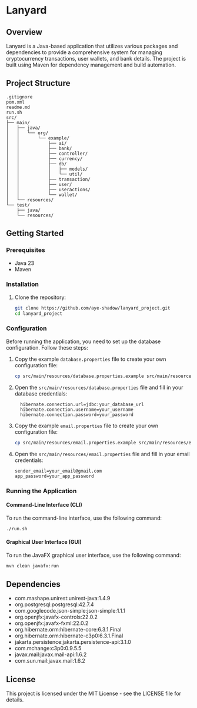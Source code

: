 # Lanyard

## Overview

Lanyard is a Java-based application that utilizes various packages and dependencies to provide a comprehensive system for managing cryptocurrency transactions, user wallets, and bank details. The project is built using Maven for dependency management and build automation.

## Project Structure

```
.gitignore  
pom.xml  
readme.md  
run.sh  
src/
├── main/
│   ├── java/
│   │   └── org/
│   │       └── example/
│   │           ├── ai/
│   │           ├── bank/
│   │           ├── controller/
│   │           ├── currency/
│   │           ├── db/
│   │           │   ├── models/
│   │           │   └── util/
│   │           ├── transaction/
│   │           ├── user/
│   │           ├── useractions/
│   │           └── wallet/
│   └── resources/
└── test/
    ├── java/
    └── resources/
```

## Getting Started

### Prerequisites

- Java 23
- Maven

### Installation

1. Clone the repository:
    ```sh
    git clone https://github.com/aye-shadow/lanyard_project.git
    cd lanyard_project
    ```

### Configuration

Before running the application, you need to set up the database configuration. Follow these steps:

1. Copy the example `database.properties` file to create your own configuration file:
    ```sh
    cp src/main/resources/database.properties.example src/main/resources/database.properties
    ```

2. Open the `src/main/resources/database.properties` file and fill in your database credentials:
    ```properties
      hibernate.connection.url=jdbc:your_database_url
      hibernate.connection.username=your_username
      hibernate.connection.password=your_password
    ```

3. Copy the example `email.properties` file to create your own configuration file:
    ```sh
    cp src/main/resources/email.properties.example src/main/resources/email.properties
    ```

4. Open the `src/main/resources/email.properties` file and fill in your email credentials:
    ```properties
    sender_email=your_email@gmail.com
    app_password=your_app_password
    ```

### Running the Application

#### Command-Line Interface (CLI)

To run the command-line interface, use the following command:

```sh
./run.sh
```

#### Graphical User Interface (GUI)

To run the JavaFX graphical user interface, use the following command:

```sh
mvn clean javafx:run
```

## Dependencies

- com.mashape.unirest:unirest-java:1.4.9
- org.postgresql:postgresql:42.7.4
- com.googlecode.json-simple:json-simple:1.1.1
- org.openjfx:javafx-controls:22.0.2
- org.openjfx:javafx-fxml:22.0.2
- org.hibernate.orm:hibernate-core:6.3.1.Final
- org.hibernate.orm:hibernate-c3p0:6.3.1.Final
- jakarta.persistence:jakarta.persistence-api:3.1.0
- com.mchange:c3p0:0.9.5.5
- javax.mail:javax.mail-api:1.6.2
- com.sun.mail:javax.mail:1.6.2

## License

This project is licensed under the MIT License - see the LICENSE file for details.